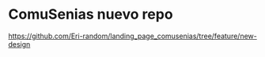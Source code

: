 # ComuSenias nuevo repo
https://github.com/Eri-random/landing_page_comusenias/tree/feature/new-design
